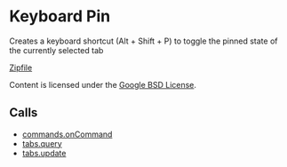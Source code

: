 
Keyboard Pin
=======

Creates a keyboard shortcut (Alt + Shift + P) to toggle the pinned state of the currently selected tab

[Zipfile](http://developer.chrome.com/extensions/examples/api/tabs/pin.zip)

Content is licensed under the [Google BSD License](http://code.google.com/google_bsd_license.html).

Calls
-----

* [commands.onCommand](https://developer.chrome.com/extensions/commands#event-onCommand)
* [tabs.query](https://developer.chrome.com/extensions/tabs#method-query)
* [tabs.update](https://developer.chrome.com/extensions/tabs#method-update)